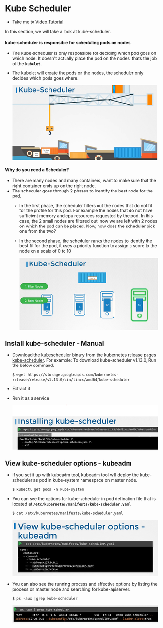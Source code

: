 # Kube Scheduler
  - Take me to [Video Tutorial](https://kodekloud.com/courses/539883/lectures/9808162)

In this section, we will take a look at kube-scheduler.

#### kube-scheduler is responsible for scheduling pods on nodes.  
- The kube-scheduler is only responsible for deciding which pod goes on which node. It doesn't actually place the pod on the nodes, thats the job of the **`kubelet`**.
- The kubelet will create the pods on the nodes, the scheduler only decides which pods goes where.
  
  ![kube-scheduler1](../../images/kube-scheduler1.PNG)
  
#### Why do you need a Scheduler?
- There are many nodes and many containers, want to make sure that the right container ends up on the right node.
- The scheduler goes through 2 phases to identify the best node for the pod.
  - In the first phase, the scheduler filters out the nodes that do not fit for the profile for this pod. For example the nodes that do not have sufficient memory and cpu resources requested by the pod. In this case, the 2 small nodes are filtered out, now we are left with 2 nodes on which the pod can be placed. Now, how does the scheduler pick one from the two? 
  - In the second phase, the scheduler ranks the nodes to identify the best fit for the pod, it uses a priority function to assign a score to the node on a scale of 0 to 10

    ![kube-scheduler2](../../images/kube-scheduler2.PNG)
    
## Install kube-scheduler - Manual
- Download the kubescheduler binary from the kubernetes release pages [kube-scheduler](https://storage.googleapis.com/kubernetes-release/release/v1.13.0/bin/linux/amd64/kube-scheduler). For example: To download kube-scheduler v1.13.0, Run the below command.
  ```
  $ wget https://storage.googleapis.com/kubernetes-release/release/v1.13.0/bin/linux/amd64/kube-scheduler
  ```
- Extract it
- Run it as a service

  ![kube-scheduler3](../../images/kube-scheduler3.PNG)
  
## View kube-scheduler options - kubeadm
- If you set it up with kubeadm tool, kubeadm tool will deploy the kube-scheduler as pod in kube-system namespace on master node.
  ```
  $ kubectl get pods -n kube-system
  ```
- You can see the options for kube-scheduler in pod defination file that is located at **`/etc/kubernetes/manifests/kube-scheduler.yaml`**
  ```
  $ cat /etc/kubernetes/manifests/kube-scheduler.yaml
  ```
  ![kube-scheduler4](../../images/kube-scheduler4.PNG)
  
- You can also see the running process and affective options by listing the process on master node and searching for kube-apiserver.
  ``` 
  $ ps -aux |grep kube-scheduler
  ```
  ![kube-scheduler5](../../images/kube-scheduler5.PNG)
    
